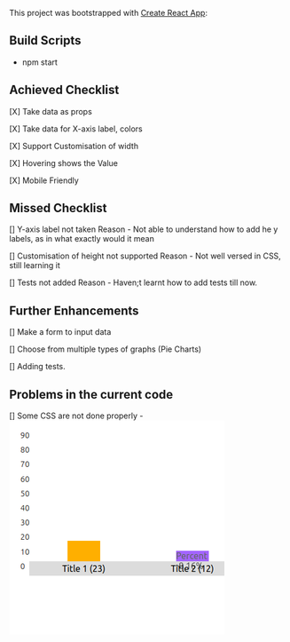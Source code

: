This project was bootstrapped with [Create React App](https://github.com/facebook/create-react-app):

## Build Scripts

- npm start


## Achieved Checklist

[X] Take data as props

[X] Take data for X-axis label, colors

[X] Support Customisation of width

[X] Hovering shows the Value

[X] Mobile Friendly

## Missed Checklist

[] Y-axis label not taken
Reason - Not able to understand how to add he y labels, as in what exactly would it mean

[] Customisation of height not supported
Reason - Not well versed in CSS, still learning it

[] Tests not added
Reason - Haven;t learnt how to add tests till now. 



## Further Enhancements
[] Make a form to input data

[] Choose from multiple types of graphs (Pie Charts)

[] Adding tests.


## Problems in the current code

[] Some CSS are not done properly - 
![Screenshot](./public/Images/img1.png)



